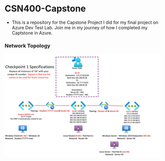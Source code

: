 # CSN400-Capstone
- This is a repository for the Capstone Project I did for my final project on Azure Dev Test Lab. Join me in my journey of how I completed my Captstone in Azure.

### Network Topology

![Network Topology image not found.](./checkpoint1-diagram.png)
